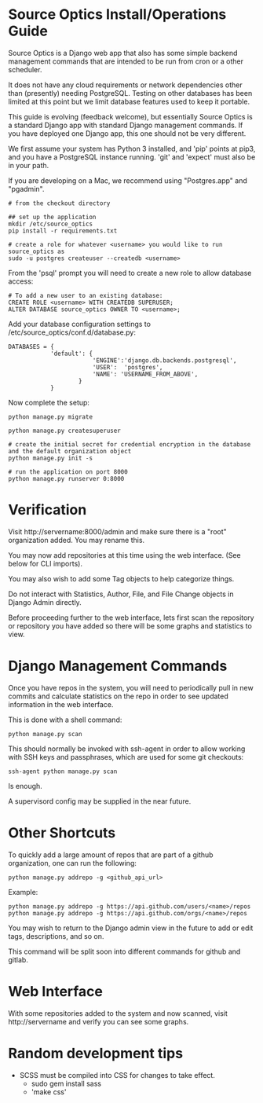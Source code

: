 Source Optics Install/Operations Guide
======================================

Source Optics is a Django web app that also has some simple 
backend management commands that are intended to be run from cron or a other scheduler.

It does not have any cloud requirements or network dependencies other than (presently)
needing PostgreSQL.  Testing on other databases has been limited at this point but we limit
database features used to keep it portable.

This guide is evolving (feedback welcome), but essentially Source Optics is a standard Django app
with standard Django management commands. If you have deployed one Django app, this one
should not be very different.

We first assume your system has Python 3 installed, and 'pip' points at pip3, and you have
a PostgreSQL instance running.  'git' and 'expect' must also be in your path.

If you are developing on a Mac, we recommend using "Postgres.app" and "pgadmin".

```
# from the checkout directory

## set up the application
mkdir /etc/source_optics
pip install -r requirements.txt

# create a role for whatever <username> you would like to run source_optics as
sudo -u postgres createuser --createdb <username>
```

From the 'psql' prompt you will need to create a new role to allow database access:

```
# To add a new user to an existing database:
CREATE ROLE <username> WITH CREATEDB SUPERUSER;
ALTER DATABASE source_optics OWNER TO <username>;
```

Add your database configuration settings to /etc/source_optics/conf.d/database.py:

```
DATABASES = {
            'default': {
                        'ENGINE':'django.db.backends.postgresql',
                        'USER':  'postgres',
                        'NAME': 'USERNAME_FROM_ABOVE',   
                    }
            }
```

Now complete the setup:

```
python manage.py migrate

python manage.py createsuperuser

# create the initial secret for credential encryption in the database and the default organization object
python manage.py init -s

# run the application on port 8000
python manage.py runserver 0:8000
```


Verification
============

Visit http://servername:8000/admin and make sure there is a "root" organization added.  You may rename this.

You may now add repositories at this time using the web interface.  (See below for CLI imports).

You may also wish to add some Tag objects to help categorize things.

Do not interact with Statistics, Author, File, and File Change objects in Django Admin directly.

Before proceeding further to the web interface, lets first scan the repository or repository you have added
so there will be some graphs and statistics to view.

Django Management Commands
==========================

Once you have repos in the system, you will need to periodically pull in new commits and calculate statistics
on the repo in order to see updated information in the web interface.

This is done with a shell command:

```
python manage.py scan
```

This should normally be invoked with ssh-agent in order to allow working with SSH keys and passphrases, which
are used for some git checkouts:

```
ssh-agent python manage.py scan
```

Is enough.

A supervisord config may be supplied in the near future.

Other Shortcuts
===============

To quickly add a large amount of repos that are part of a github organization, one can run the following:

```
python manage.py addrepo -g <github_api_url>
```

Example:

```
python manage.py addrepo -g https://api.github.com/users/<name>/repos
python manage.py addrepo -g https://api.github.com/orgs/<name>/repos
```

You may wish to return to the Django admin view in the future to add or edit tags, descriptions, and so on.

This command will be split soon into different commands for github and gitlab.

Web Interface
=============

With some repositories added to the system and now scanned, visit http://servername and verify you can
see some graphs.

Random development tips
=======================


* SCSS must be compiled into CSS for changes to take effect.
  * sudo gem install sass
  * 'make css'
```


